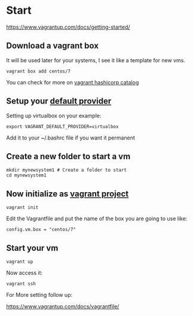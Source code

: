 Start
===== 

https://www.vagrantup.com/docs/getting-started/ 

Download a vagrant box 
----------------------

It will be used later for your systems, I see it like a template for new vms. 

    vagrant box add centos/7

You can check for more on [vagrant hashicorp catalog](https://atlas.hashicorp.com/boxes/search)

Setup your [default provider](https://www.vagrantup.com/docs/providers/default.html)
--------------------------

Setting up virtualbox on your example:

    export VAGRANT_DEFAULT_PROVIDER=virtualbox

Add it to your ~/.bashrc file if you want it permanent


Create a new folder to start a vm
---------------------------------

    mkdir mynewsystem1 # Create a folder to start
    cd mynewsystem1 

Now initialize as [vagrant project](https://www.vagrantup.com/docs/getting-started/project_setup.html)
----------------------------------

    vagrant init

Edit the Vagrantfile and put the name of the box you are going to use like: 

    config.vm.box = "centos/7"

Start your vm
-------------
 
    vagrant up

Now access it: 

    vagrant ssh

For More setting follow up: 

https://www.vagrantup.com/docs/vagrantfile/

    



    